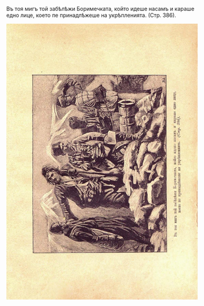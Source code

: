 ﻿Въ тоя мигъ той забѣлѣжи Боримечката, който идеше насамъ и караше едно лице, което пе принадлѣжеше на укрѣпленията. (Стр. 386).

![original](../images/432.jpg)

